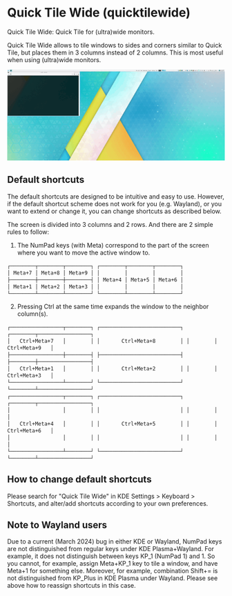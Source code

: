 # Quick Tile Wide (quicktilewide)

Quick Tile Wide: Quick Tile for (ultra)wide monitors.

Quick Tile Wide allows to tile windows to sides and corners similar to Quick Tile, but places them in 3 columns instead of 2 columns. This is most useful when using (ultra)wide monitors.

![](contents/images/quicktilewide.gif)

## Default shortcuts

The default shortcuts are designed to be intuitive and easy to use. However, if the default shortcut scheme does not work for you (e.g. Wayland), or you want to extend or change it, you can change shortcuts as described below.

The screen is divided into 3 columns and 2 rows. And there are 2 simple rules to follow:

1) The NumPad keys (with Meta) correspond to the part of the screen where you want to move the active window to.

```
┌────────┬────────┬────────┐ ┌────────┬────────┬────────┐
│ Meta+7 │ Meta+8 │ Meta+9 │ │        │        │        │
├────────┼────────┼────────┤ │ Meta+4 │ Meta+5 │ Meta+6 │
│ Meta+1 │ Meta+2 │ Meta+3 │ │        │        │        │
└────────┴────────┴────────┘ └────────┴────────┴────────┘
```

2) Pressing Ctrl at the same time expands the window to the neighbor column(s).

```
┌─────────────────┬────────┐ ┌──────────────────────────┐ ┌────────┬─────────────────┐
│   Ctrl+Meta+7   │        │ │       Ctrl+Meta+8        │ │        │   Ctrl+Meta+9   │
├─────────────────┼────────┤ ├──────────────────────────┤ ├────────┼─────────────────┤
│   Ctrl+Meta+1   │        │ │       Ctrl+Meta+2        │ │        │   Ctrl+Meta+3   │
└─────────────────┴────────┘ └──────────────────────────┘ └────────┴─────────────────┘
┌─────────────────┬────────┐ ┌──────────────────────────┐ ┌────────┬─────────────────┐
│                 │        │ │                          │ │        │                 │
│   Ctrl+Meta+4   │        │ │       Ctrl+Meta+5        │ │        │   Ctrl+Meta+6   │
│                 │        │ │                          │ │        │                 │
└─────────────────┴────────┘ └──────────────────────────┘ └────────┴─────────────────┘
```

## How to change default shortcuts

Please search for "Quick Tile Wide" in KDE Settings > Keyboard > Shortcuts, and alter/add shortcuts according to your own preferences.

## Note to Wayland users

Due to a current (March 2024) bug in either KDE or Wayland, NumPad keys are not distinguished from regular keys under KDE Plasma+Wayland. For example, it does not distinguish between keys KP_1 (NumPad 1) and 1. So you cannot, for example, assign Meta+KP_1 key to tile a window, and have Meta+1 for something else. Moreover, for example, combination Shift+= is not distinguished from KP_Plus in KDE Plasma under Wayland. Please see above how to reassign shortcuts in this case.
